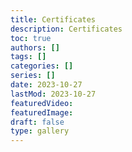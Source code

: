 ```yaml
---
title: Certificates
description: Certificates
toc: true
authors: []
tags: []
categories: []
series: []
date: 2023-10-27
lastMod: 2023-10-27
featuredVideo:
featuredImage:
draft: false
type: gallery
---
```

